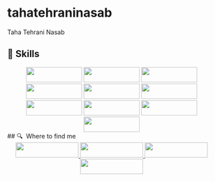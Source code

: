 # tahatehraninasab
Taha Tehrani Nasab

## 🔧 Skills

<div style="width:95%" align="center">
	<img style="width:8rem;height:35px;" src="https://img.shields.io/badge/flask-%23323330.svg?style=for-the-badge&logo=flask&logoColor=%23F7DF1E"/>
	<img style="width:8rem;height:35px" src="https://img.shields.io/badge/python-%23007ACC.svg?style=for-the-badge&logo=python&logoColor=white"/>
	<img style="width:8rem;height:35px" src="https://img.shields.io/badge/ai-6DA55F?style=for-the-badge&logo=ai&logoColor=white"/>
	<img style="width:8rem;height:35px" src="https://img.shields.io/badge/c++-%23404d59.svg?style=for-the-badge&logo=cpp&logoColor=%2361DAFB"/>
	<img style="width:8rem;height:35px" src="https://img.shields.io/badge/redittDB-%23E0234E.svg?style=for-the-badge&logo=redittdb&logoColor=white"/>
	<img style="width:8rem;height:35px" src="https://img.shields.io/badge/MongoDB-%234ea94b.svg?style=for-the-badge&logo=mongodb&logoColor=white"/>
	<img style="width:8rem;height:35px" src="https://img.shields.io/badge/mysql-%2300f.svg?style=for-the-badge&logo=mysql&logoColor=white"/>
	<img style="width:8rem;height:35px" src="https://img.shields.io/badge/html5-%23E34F26.svg?style=for-the-badge&logo=html5&logoColor=white"/>
	<img style="width:8rem;height:35px" src="https://img.shields.io/badge/css3-%231572B6.svg?style=for-the-badge&logo=css3&logoColor=white"/>
	<img style="width:8rem;height:35px" src="https://img.shields.io/badge/bootstrap-%23563D7C.svg?style=for-the-badge&logo=bootstrap&logoColor=white"/>
</div>
## 🔍  Where to find me

<div style="width:95%" align="center">

<a href="mailto:tahatehranin@yandex.com">
	<img style="width:9rem;height:35px;" src="https://img.shields.io/badge/mail-D14836?style=for-the-badge&logo=mail&logoColor=white" />
</a>
<a href="https://www.linkedin.com/in/taha-tehrani-nasab/">
	<img style="width:9rem;height:35px;" src="https://img.shields.io/badge/LinkedIn-0077B5?style=for-the-badge&logo=linkedin&logoColor=white" />
</a>
<a href="https://www.instagram.com/tahatehran/">
	<img style="width:9rem;height:35px;" src="https://img.shields.io/badge/Instagram-E4405F?style=for-the-badge&logo=instagram&logoColor=white" />
</a>
<a href="https://x.com/tahatehran">
	<img style="width:9rem;height:35px;" src="https://img.shields.io/badge/x-1DA1F2?style=for-the-badge&logo=x&logoColor=white" />
</a>

</div>
